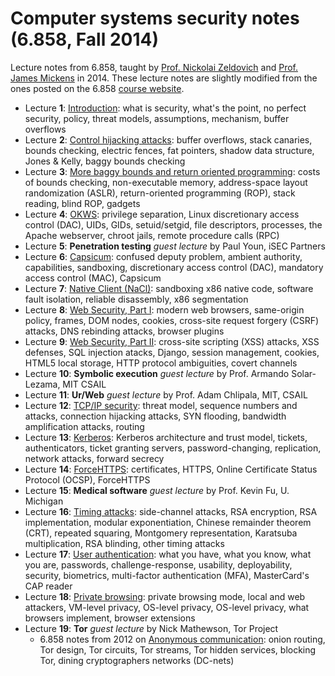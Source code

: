 Computer systems security notes (6.858, Fall 2014)
==================================================

Lecture notes from 6.858, taught by [Prof. Nickolai Zeldovich](http://people.csail.mit.edu/nickolai/) and [Prof. James Mickens](http://research.microsoft.com/en-us/people/mickens/) in 2014. These lecture notes are slightly modified from the ones posted on the 6.858 [course website](http://css.csail.mit.edu/6.858/2014/schedule.html).

 * Lecture **1**: [Introduction](l01-intro.html): what is security, what's the point, no perfect security, policy, threat models, assumptions, mechanism, buffer overflows
 * Lecture **2**: [Control hijacking attacks](l02-baggy.html): buffer overflows, stack canaries, bounds checking, electric fences, fat pointers, shadow data structure, Jones & Kelly, baggy bounds checking
 * Lecture **3**: [More baggy bounds and return oriented programming](l03-brop.html): costs of bounds checking, non-executable memory, address-space layout randomization (ASLR), return-oriented programming (ROP), stack reading, blind ROP, gadgets
 * Lecture **4**: [OKWS](l04-okws.html): privilege separation, Linux discretionary access control (DAC), UIDs, GIDs, setuid/setgid, file descriptors, processes, the Apache webserver, chroot jails, remote procedure calls (RPC)
 * Lecture **5**: **Penetration testing** _guest lecture_ by Paul Youn, iSEC Partners
 * Lecture **6**: [Capsicum](l06-capsicum.html): confused deputy problem, ambient authority, capabilities, sandboxing, discretionary access control (DAC), mandatory access control (MAC), Capsicum
 * Lecture **7**: [Native Client (NaCl)](l07-nacl.html): sandboxing x86 native code, software fault isolation, reliable disassembly, x86 segmentation
 * Lecture **8**: [Web Security, Part I](l08-web-security.html): modern web browsers, same-origin policy, frames, DOM nodes, cookies, cross-site request forgery (CSRF) attacks, DNS rebinding attacks, browser plugins
 * Lecture **9**: [Web Security, Part II](l09-web-defenses.html): cross-site scripting (XSS) attacks, XSS defenses, SQL injection atacks, Django, session management, cookies, HTML5 local storage, HTTP protocol ambiguities, covert channels
 * Lecture **10**: **Symbolic execution** _guest lecture_ by Prof. Armando Solar-Lezama, MIT CSAIL
 * Lecture **11**: **Ur/Web** _guest lecture_ by Prof. Adam Chlipala, MIT, CSAIL
 * Lecture **12**: [TCP/IP security](l12-tcpip.html): threat model, sequence numbers and attacks, connection hijacking attacks, SYN flooding, bandwidth amplification attacks, routing
 * Lecture **13**: [Kerberos](l13-kerberos.html): Kerberos architecture and trust model, tickets, authenticators, ticket granting servers, password-changing, replication, network attacks, forward secrecy
 * Lecture **14**: [ForceHTTPS](l14-forcehttps.html): certificates, HTTPS, Online Certificate Status Protocol (OCSP), ForceHTTPS
 * Lecture **15**: **Medical software** _guest lecture_ by Prof. Kevin Fu, U. Michigan
 * Lecture **16**: [Timing attacks](l16-timing-attacks.html): side-channel attacks, RSA encryption, RSA implementation, modular exponentiation, Chinese remainder theorem (CRT), repeated squaring, Montgomery representation, Karatsuba multiplication, RSA blinding, other timing attacks
 * Lecture **17**: [User authentication](l17-authentication.html): what you have, what you know, what you are, passwords, challenge-response, usability, deployability, security, biometrics, multi-factor authentication (MFA), MasterCard's CAP reader
 * Lecture **18**: [Private browsing](l18-priv-browsing.html): private browsing mode, local and web attackers, VM-level privacy, OS-level privacy,  OS-level privacy, what browsers implement, browser extensions 
 * Lecture **19**: **Tor** _guest lecture_ by Nick Mathewson, Tor Project
   + 6.858 notes from 2012 on [Anonymous communication](l19-tor.html): onion routing, Tor design, Tor circuits, Tor streams, Tor hidden services, blocking Tor, dining cryptographers networks (DC-nets)

<!--
 * Lecture **20**: [Mobile phone security](l20-android.html): Android
 * Lecture **21**: [Information flow tracking](l21-taintdroid.html): TaintDroid
 * Lecture **22**: _Guest lecture_ on _MIT's IS&T_ by Mark Silis and David LaPorte
 * Lecture **23**: [Security economics](l23-click-trajectories.html): spam value chain
-->
